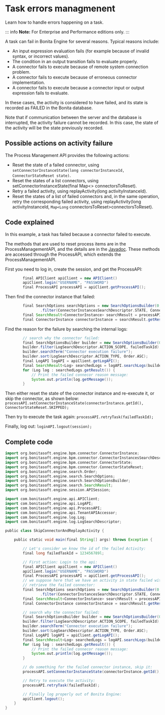 # Task errors managmenent

Learn how to handle errors happening on a task.

::: info
**Note:** For Enterprise and Performance editions only.
:::

A task can fail in Bonita Engine for several reasons. Typical reasons include:

- An input expression evaluation fails (for example because of invalid syntax, or incorrect values).
- The condition in an output transition fails to evaluate properly.
- A connector fails to execute because of remote system connection problem.
- A connector fails to execute because of erroneous connector implementation.
- A connector fails to execute because a connector input or output expression fails to evaluate.

In these cases, the activity is considered to have failed, and its state is recorded as FAILED in the Bonita database.

Note that if communication between the server and the database is interrupted, the activity failure cannot be recorded. In this case, 
the state of the activity will be the state previously recorded.

## Possible actions on activity failure

The Process Management API provides the following actions:

- Reset the state of a failed connector, using `setConnectorInstanceState(long connectorInstanceId, ConnectorStateReset state)`.
- Reset the states of a list connectors, using setConnectorInstanceState(final Map&lt;> connectorsToReset).
- Retry a failed activity, using replayActivity(long activityInstanceId).
- Reset the states of a list of failed connectors and, in the same operation, retry the corresponding failed activity, using 
  replayActivity(long activityInstanceId, `Map<Long` connectorsToReset>connectorsToReset).

## Code explained

In this example, a task has failed because a connector failed to execute.

The methods that are used to reset process items are in the ProcessManagementAPI, and the details are in the 
[Javadoc](http://documentation.bonitasoft.com/javadoc/api/${varVersion}/index.html). These methods are accessed through the ProcessAPI, which extends the ProcessManagementAPI.

First you need to log in, create the session, and get the ProcessAPI:

```groovy
        final APIClient apiClient = new APIClient()
        apiClient.login("USERNAME", "PASSWORD")
        final ProcessAPI processAPI = apiClient.getProcessAPI();
```

Then find the connector instance that failed:

```groovy
        final SearchOptions searchOptions = new SearchOptionsBuilder(0, 1).filter(ConnectorInstancesSearchDescriptor.CONTAINER_ID, failedTaskId)
                .filter(ConnectorInstancesSearchDescriptor.STATE, ConnectorState.FAILED.name()).done();
        final SearchResult<ConnectorInstance> searchResult = processAPI.searchConnectorInstances(searchOptions);
        final ConnectorInstance connectorInstance = searchResult.getResult().get(0);
```

Find the reason for the failure by searching the internal logs:

```groovy
        // search why the connector failed:
        final SearchOptionsBuilder builder = new SearchOptionsBuilder(0, 100);
        builder.filter(LogSearchDescriptor.ACTION_SCOPE, failedTaskId);
        builder.searchTerm("Connector execution failure");
        builder.sort(LogSearchDescriptor.ACTION_TYPE, Order.ASC);
        final LogAPI logAPI = apiClient.getLogAPI();
        final SearchResult<Log> searchedLogs = logAPI.searchLogs(builder.done());
        for (Log log : searchedLogs.getResult()) {
            // Print the failed connecor reason message:
            System.out.println(log.getMessage());
        }
```

Then either reset the state of the connector instance and re-execute it, or skip the connector, as shown below:
`processAPI.setConnectorInstanceState(connectorInstance.getId(), ConnectorStateReset.SKIPPED);`

Then try to execute the task again: `processAPI.retryTask(failedTaskId);`

Finally, log out: `loginAPI.logout(session);`

## Complete code

```groovy
import org.bonitasoft.engine.bpm.connector.ConnectorInstance;
import org.bonitasoft.engine.bpm.connector.ConnectorInstancesSearchDescriptor;
import org.bonitasoft.engine.bpm.connector.ConnectorState;
import org.bonitasoft.engine.bpm.connector.ConnectorStateReset;
import org.bonitasoft.engine.search.Order;
import org.bonitasoft.engine.search.SearchOptions;
import org.bonitasoft.engine.search.SearchOptionsBuilder;
import org.bonitasoft.engine.search.SearchResult;
import org.bonitasoft.engine.session.APISession;

import com.bonitasoft.engine.api.APIClient;
import com.bonitasoft.engine.api.LogAPI;
import com.bonitasoft.engine.api.ProcessAPI;
import com.bonitasoft.engine.api.TenantAPIAccessor;
import com.bonitasoft.engine.log.Log;
import com.bonitasoft.engine.log.LogSearchDescriptor;

public class SkipConnectorAndReplayActivity {

    public static void main(final String[] args) throws Exception {

        // Let's consider we know the id of the failed Activity:
        final long failedTaskId = 123456789l;

        // First action: Login to the api:
        final APIClient apiClient = new APIClient()
        apiClient.login("USERNAME", "PASSWORD")
        final ProcessAPI processAPI = apiClient.getProcessAPI();
        // we suppose here that we have an activity in state failed with the id 'failedTaskId'
        // retrieve the failed connector:
        final SearchOptions searchOptions = new SearchOptionsBuilder(0, 1).filter(ConnectorInstancesSearchDescriptor.CONTAINER_ID, failedTaskId)
                .filter(ConnectorInstancesSearchDescriptor.STATE, ConnectorState.FAILED.name()).done();
        final SearchResult<ConnectorInstance> searchResult = processAPI.searchConnectorInstances(searchOptions);
        final ConnectorInstance connectorInstance = searchResult.getResult().get(0);

        // search why the connector failed:
        final SearchOptionsBuilder builder = new SearchOptionsBuilder(0, 100);
        builder.filter(LogSearchDescriptor.ACTION_SCOPE, failedTaskId);
        builder.searchTerm("Connector execution failure");
        builder.sort(LogSearchDescriptor.ACTION_TYPE, Order.ASC);
        final LogAPI logAPI = apiClient.getLogAPI();
        final SearchResult<Log> searchedLogs = logAPI.searchLogs(builder.done());
        for (Log log : searchedLogs.getResult()) {
            // Print the failed connecor reason message:
            System.out.println(log.getMessage());
        }

        // do something for the failed connector instance, skip it:
        processAPI.setConnectorInstanceState(connectorInstance.getId(), ConnectorStateReset.SKIPPED);

        // Retry to execute the activity:
        processAPI.retryTask(failedTaskId);

        // Finally log properly out of Bonita Engine:
        apiClient.logout();
    }
}
```
